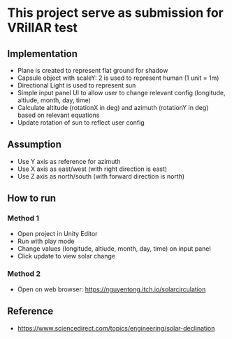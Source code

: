# This project serve as submission for VRillAR test

## Implementation

- Plane is created to represent flat ground for shadow
- Capsule object with scaleY: 2 is used to represent human (1 unit = 1m)
- Directional Light is used to represent sun
- Simple input panel UI to allow user to change relevant config (longitude, altiude, month, day, time)
- Calculate altitude (rotationX in deg) and azimuth (rotationY in deg) based on relevant equations
- Update rotation of sun to reflect user config

## Assumption

- Use Y axis as reference for azimuth
- Use X axis as east/west (with right direction is east)
- Use Z axis as north/south (with forward direction is north)

## How to run

### Method 1

- Open project in Unity Editor
- Run with play mode
- Change values (longitude, altiude, month, day, time) on input panel
- Click update to view solar change

### Method 2

- Open on web browser: https://nguyentong.itch.io/solarcirculation

## Reference

- https://www.sciencedirect.com/topics/engineering/solar-declination
